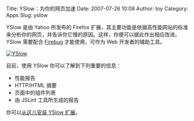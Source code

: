 Title: YSlow：为你的网页加速
Date: 2007-07-26 10:08
Author: toy
Category: Apps
Slug: yslow

YSlow 是由 Yahoo 所发布的 Firefox
扩展，其主要功能是依据高性能网站的标准来分析你的网页，并告诉你它慢的原因。这样，你便可以据此作出相应改进。YSlow
需要配合 [Firebug](http://www.getfirebug.com/) 才能使用，可作为 Web
开发者的辅助工具。

[![YSlow](http://i.linuxtoy.org/i/2007/07/yslow_s.jpg)](http://i.linuxtoy.org/i/2007/07/yslow.jpg)

目前，使用 YSlow 你可以了解到下列重要的信息：

-   性能报告
-   HTTP/HTML 摘要
-   页面中的组件列表
-   由 JSLint 工具所生成的报告

你可以[从这儿安装 YSlow 扩展](http://developer.yahoo.com/yslow/)。
